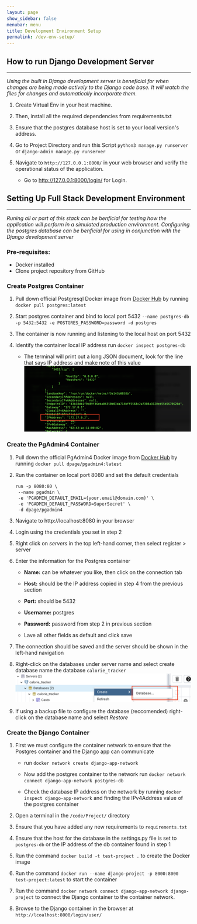 ```yaml
---
layout: page
show_sidebar: false
menubar: menu
title: Development Environment Setup
permalink: /dev-env-setup/
---
```

## How to run Django Development Server

---
*Using the built in Django development server is beneficial for when changes are being made actively to the Django code base. It will watch the files 
for changes and automatically incorporate them.*
1) Create Virtual Env in your host machine.

2) Then, install all the required dependencies from requirements.txt

3) Ensure that the postgres database host is set to your local version's address.

4) Go to Project Directory and run this Script `python3 manage.py runserver` or `django-admin manage.py runserver`

5) Navigate to `http://127.0.0.1:8000/` in your web browser and verify the operational status of the application.
   - Go to http://127.0.0.1:8000/login/ for Login.

## Setting Up Full Stack Development Environment

---
*Runing all or part of this stack can be benficial for testing how the application will perform in a simulated 
production environment. Configuring the postgres database can be benficial for using in conjunction with the Django development server*

### Pre-requisites:
- Docker installed
- Clone project repository from GitHub


### Create Postgres Container


1) Pull down official Postgresql Docker image from [Docker Hub](https://hub.docker.com/_/postgres) by running `docker pull postgres:latest`

2) Start postgres container and bind to local port 5432 `--name postgres-db -p 5432:5432 -e POSTGRES_PASSWORD=password -d postgres`

3) The container is now running and listening to the local host on port 5432

4) Identify the container local IP address run `docker inspect postgres-db`
   - The terminal will print out a long JSON document, look for the line that says IP address and make note of this value
   ![output](./images/psql_ip.png) 


### Create the PgAdmin4 Container


1) Pull down the official PgAdmin4 Docker image from [Docker Hub](https://hub.docker.com/r/dpage/pgadmin4/) by running `docker pull dpage/pgadmin4:latest`

2) Run the container on local port 8080 and set the default credentials 
   ```shell
   run -p 8080:80 \
    --name pgadmin \
    -e 'PGADMIN_DEFAULT_EMAIL={your.email@domain.com}' \
    -e 'PGADMIN_DEFAULT_PASSWORD=SuperSecret' \
    -d dpage/pgadmin4
   ```
3) Navigate to http://localhost:8080 in your browser

4) Login using the credentials you set in step 2

5) Right click on *servers* in the top left-hand corner, then select register > server

6) Enter the information for the Postgres container

   - **Name:** can be whatever you like, then click on the connection tab
   
   - **Host:** should be the IP address copied in step 4 from the previous section
   
   - **Port:** should be 5432
   
   - **Username:** postgres
   
   - **Password:** password from step 2 in previous section
   
   - Lave all other fields as default and click save
   
7) The connection should be saved and the server should be shown in the left-hand navigation

8) Right-click on the databases under server name and select create database name the database `calorie_tracker`
![create db](./images/create_db.png) 

9) If using a backup file to configure the database (reccomended) right-click on the database name and select *Restore*


### Create the Django Container


1) First we must configure the container network to ensure that the Postgres container and the Django app can communicate

   - run `docker network create django-app-network`
   
   - Now add the postgres container to the network run `docker network connect django-app-network postgres-db`
   
   - Check the database IP address on the network by running `docker inspect django-app-network` and finding the IPv4Address value of the postgres container
   
2) Open a terminal in the `/code/Project/` directory

3) Ensure that you have added any new requirements to `requirements.txt`

4) Ensure that the host for the database in the settings.py file is set to `postgres-db` or the IP address of the db container found in step 1

5) Run the command `docker build -t test-project .` to create the Docker image

6) Run the command `docker run --name django-project -p 8000:8000 test-project:latest` to start the container

7) Run the command `docker network connect django-app-network django-project` to connect the Django container to the container network.

8) Browse to the Django container in the browser at `http://lcoalhost:8000/login/user/`
